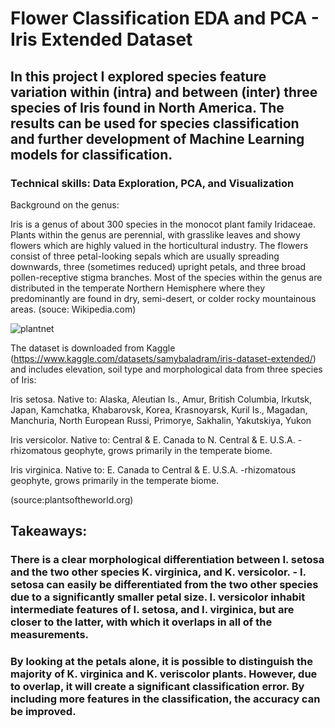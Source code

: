 # Flower Classification EDA and PCA - Iris Extended Dataset

## In this project I explored species feature variation within (intra) and between (inter) three species of Iris found in North America. The results can be used for species classification and further development of Machine Learning models for classification.

### Technical skills: Data Exploration, PCA, and Visualization

Background on the genus:

Iris is a genus of about 300 species in the monocot plant family Iridaceae. Plants within the genus are perennial, with grasslike leaves and showy flowers which are highly valued in the horticultural industry. The flowers consist of three petal-looking sepals which are usually spreading downwards, three (sometimes reduced) upright petals, and three broad pollen-receptive stigma branches. Most of the species within the genus are distributed in the temperate Northern Hemisphere where they predominantly are found in dry, semi-desert, or colder rocky mountainous areas. (souce: Wikipedia.com)

![plantnet](https://github.com/ToriiX/Iris__dataset_EDA/assets/156717220/b650ee93-6ccd-4b33-9431-3765a540a9c6)


The dataset is downloaded from Kaggle (https://www.kaggle.com/datasets/samybaladram/iris-dataset-extended/) and includes elevation, soil type and morphological data from three species of Iris:

Iris setosa. Native to: Alaska, Aleutian Is., Amur, British Columbia, Irkutsk, Japan, Kamchatka, Khabarovsk, Korea, Krasnoyarsk, Kuril Is., Magadan, Manchuria, North European Russi, Primorye, Sakhalin, Yakutskiya, Yukon

Iris versicolor. Native to: Central & E. Canada to N. Central & E. U.S.A. -rhizomatous geophyte, grows primarily in the temperate biome.

Iris virginica.
Native to: E. Canada to Central & E. U.S.A. -rhizomatous geophyte, grows primarily in the temperate biome.

(source:plantsoftheworld.org)

## Takeaways:

### There is a clear morphological differentiation between I. setosa and the two other species K. virginica, and K. versicolor. - I. setosa can easily be differentiated from the two other species due to a significantly smaller petal size. I. versicolor inhabit intermediate features of I. setosa, and I. virginica, but are closer to the latter, with which it overlaps in all of the measurements.

### By looking at the petals alone, it is possible to distinguish the majority of K. virginica and K. veriscolor plants. However, due to overlap, it will create a significant classification error. By including more features in the classification, the accuracy can be improved.
